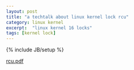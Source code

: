 ```yaml
---
layout: post
title: "a techtalk about linux kernel lock rcu"
category: linux kernel
excerpt:  "linux kernel 16 locks"
tags: [kernel lock]
---
```

{% include JB/setup %}

[rcu.pdf](http://lxin.org/assets/tar/rcu.pdf)

